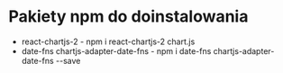 # Pakiety npm do doinstalowania

* react-chartjs-2     -     npm i react-chartjs-2 chart.js
* date-fns chartjs-adapter-date-fns    -    npm i date-fns chartjs-adapter-date-fns --save
